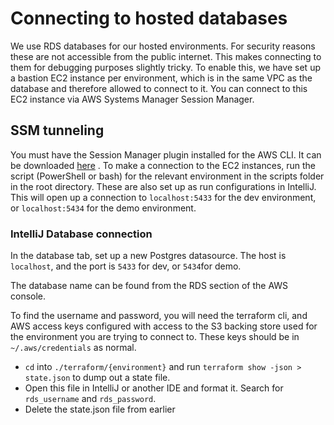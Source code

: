 # Connecting to hosted databases

We use RDS databases for our hosted environments. For security reasons these are not accessible from the public
internet. This makes connecting to them for debugging purposes slightly tricky. To enable this, we have set up a bastion
EC2 instance per environment, which is in the same VPC as the database and therefore allowed to connect to it. You can
connect to this EC2 instance via AWS Systems Manager Session Manager.

## SSM tunneling

You must have the Session Manager plugin installed for the AWS CLI. It can be
downloaded [here](https://docs.aws.amazon.com/systems-manager/latest/userguide/session-manager-working-with-install-plugin.html)
.
To make a connection to the EC2 instances, run the script (PowerShell or bash) for the relevant environment in the
scripts folder in the root directory. These are also set up as run configurations in IntelliJ.
This will open up a connection to `localhost:5433` for the dev environment, or `localhost:5434` for the demo
environment.

### IntelliJ Database connection

In the database tab, set up a new Postgres datasource. The host is `localhost`, and the port is `5433` for dev,
or `5434`for demo.

The database name can be found from the RDS section of the AWS console.

To find the username and password, you will need the terraform cli, and AWS access keys configured with access to the S3
backing store used for the environment you are trying to connect to. These keys should be in `~/.aws/credentials` as
normal.

- `cd` into `./terraform/{environment}` and run `terraform show -json > state.json` to dump out a state file.
- Open this file in IntelliJ or another IDE and format it. Search for `rds_username` and `rds_password`.
- Delete the state.json file from earlier
